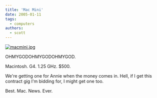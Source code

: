 ```yaml
---
title: 'Mac Mini'
date: 2005-01-11
tags:
  - computers
authors:
  - scott
---
```


[![macmini.jpg](/images/macmini.jpg)](http://www.apple.com/macmini/)

OHMYGODOHMYGODOHMYGOD.

Macintosh. G4. 1.25 GHz. $500.

We're getting one for Annie when the money comes in. Hell, if I get this contract gig I'm bidding for, I might get one too.

Best. Mac. News. Ever.

